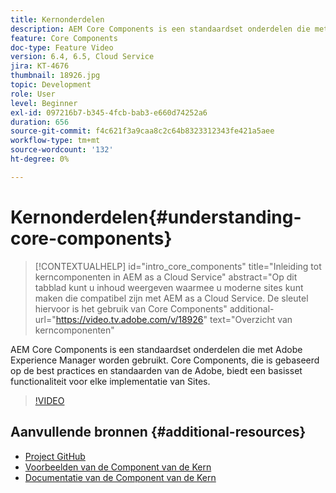 ```yaml
---
title: Kernonderdelen
description: AEM Core Components is een standaardset onderdelen die met Adobe Experience Manager worden gebruikt. Core Components, die is gebaseerd op de best practices en standaarden van de Adobe, biedt een basisset functionaliteit voor elke implementatie van Sites.
feature: Core Components
doc-type: Feature Video
version: 6.4, 6.5, Cloud Service
jira: KT-4676
thumbnail: 18926.jpg
topic: Development
role: User
level: Beginner
exl-id: 097216b7-b345-4fcb-bab3-e660d74252a6
duration: 656
source-git-commit: f4c621f3a9caa8c2c64b8323312343fe421a5aee
workflow-type: tm+mt
source-wordcount: '132'
ht-degree: 0%

---
```


# Kernonderdelen{#understanding-core-components}

>[!CONTEXTUALHELP]
>id="intro_core_components"
>title="Inleiding tot kerncomponenten in AEM as a Cloud Service"
>abstract="Op dit tabblad kunt u inhoud weergeven waarmee u moderne sites kunt maken die compatibel zijn met AEM as a Cloud Service. De sleutel hiervoor is het gebruik van Core Components"
>additional-url="https://video.tv.adobe.com/v/18926" text="Overzicht van kerncomponenten"

AEM Core Components is een standaardset onderdelen die met Adobe Experience Manager worden gebruikt. Core Components, die is gebaseerd op de best practices en standaarden van de Adobe, biedt een basisset functionaliteit voor elke implementatie van Sites.

>[!VIDEO](https://video.tv.adobe.com/v/18926?quality=12&learn=on)

## Aanvullende bronnen {#additional-resources}

* [ Project GitHub ](https://github.com/adobe/aem-core-wcm-components)
* [ Voorbeelden van de Component van de Kern ](https://www.aemcomponents.dev/)
* [ Documentatie van de Component van de Kern ](https://experienceleague.adobe.com/docs/experience-manager-core-components/using/introduction.html)
